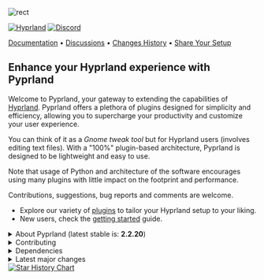 ![rect](https://github.com/hyprland-community/pyprland/assets/238622/3fab93b6-6445-4e7b-b757-035095b5c8e8)

[![Hyprland](https://img.shields.io/badge/Made%20for-Hyprland-blue)](https://github.com/hyprwm/Hyprland)
[![Discord](https://img.shields.io/discord/1055990214411169892?label=discord)](https://discord.com/channels/1055990214411169892/1230972154330218526)

[Documentation](https://github.com/hyprland-community/pyprland/wiki) • [Discussions](https://github.com/hyprland-community/pyprland/discussions) • [Changes History](https://github.com/hyprland-community/pyprland/releases) • [Share Your Setup](https://github.com/hyprland-community/pyprland/discussions/46)


## Enhance your Hyprland experience with Pyprland

Welcome to Pyprland, your gateway to extending the capabilities of [Hyprland](https://hyprland.org/). Pyprland offers a plethora of plugins designed for simplicity and efficiency, allowing you to supercharge your productivity and customize your user experience.

You can think of it as a *Gnome tweak tool* but for Hyprland users (involves editing text files). With a "100%" plugin-based architecture, Pyprland is designed to be lightweight and easy to use.

Note that usage of Python and architecture of the software encourages using many plugins with little impact on the footprint and performance.

Contributions, suggestions, bug reports and comments are welcome.

- Explore our variety of [plugins](https://github.com/hyprland-community/pyprland/wiki/Plugins) to tailor your Hyprland setup to your liking.
- New users, check the [getting started](https://github.com/hyprland-community/pyprland/wiki/Getting-started) guide.

<details>
<summary>
About Pyprland (latest stable is: <b>2.2.20</b>)
</summary>


[![Packaging Status](https://repology.org/badge/vertical-allrepos/pyprland.svg)](https://repology.org/project/pyprland/versions)

🎉 Hear what others are saying:
- ["It just works very very well" - The Linux Cast (video)](https://youtu.be/Cjn0SFyyucY?si=hGb0TM9IDvlbcD6A&t=131) - February 2024
- [You NEED This in your Hyprland Config - LibrePhoenix (video)](https://www.youtube.com/watch?v=CwGlm-rpok4) - October 2023 (*Now [TOML](https://toml.io/en/) format is preferred over [JSON](https://www.w3schools.com/js/js_json_intro.asp))
</details>

<details>

<summary>
Contributing
</summary>

Check out the [creating a pull request](https://docs.github.com/fr/pull-requests/collaborating-with-pull-requests/proposing-changes-to-your-work-with-pull-requests/creating-a-pull-request) document for guidance.

- Report bugs or propose features [here](https://github.com/hyprland-community/pyprland/issues)
- Improve our [wiki](https://github.com/hyprland-community/pyprland/wiki)

and if you have coding skills you can also

- Enhance the coverage of our [tests](https://github.com/hyprland-community/pyprland/tree/main/tests)
- Propose & write new plugins or enhancements

</details>

<details>
<summary>
Dependencies
</summary>

- **Hyprland** >= 0.37
- **Python** >= 3.11
    - **aiofiles**
</details>

<details>
<summary>
Latest major changes
</summary>

Check the [Releases change log](https://github.com/hyprland-community/pyprland/releases) for more information

### 2.2

- Added [wallpapers](https://github.com/hyprland-community/pyprland/wiki/wallpapers) and [system_notifier](https://github.com/hyprland-community/pyprland/wiki/system_notifier) plugins.
- Deprecated [class_match](https://github.com/hyprland-community/pyprland/wiki/scratchpads_nonstandard) in [scratchpads](https://github.com/hyprland-community/pyprland/wiki/scratchpads)
- Added [gbar](https://github.com/hyprland-community/pyprland/wiki/gbar) in 2.2.6
- [scratchpads](https://github.com/hyprland-community/pyprland/wiki/scratchpads) supports multiple client windows (using 2.2.19 is recommended)
- [Monitors](https://github.com/hyprland-community/pyprland/wiki/monitors) and [scratchpads](https://github.com/hyprland-community/pyprland/wiki/scratchpads) supports rotation in 2.2.13
- Improve [Nix support](https://github.com/hyprland-community/pyprland/wiki/Nix)


### 2.1

- Requires Hyprland >= 0.37
- [Monitors](https://github.com/hyprland-community/pyprland/wiki/monitors) plugin improvements.

### 2.0

- New dependency: [aiofiles](https://pypi.org/project/aiofiles/)
- Added [hysteresis](https://github.com/hyprland-community/pyprland/wiki/scratchpads#hysteresis-optional) support for [scratchpads](https://github.com/hyprland-community/pyprland/wiki/scratchpads).

### 1.10

- New [fetch_client_menu](https://github.com/hyprland-community/pyprland/wiki/fetch_client_menu) and [shortcuts_menu](https://github.com/hyprland-community/pyprland/wiki/shortcuts_menu) plugins.

### 1.9

- Introduced [shortcuts_menu](https://github.com/hyprland-community/pyprland/wiki/shortcuts_menu) plugin.

### 1.8

- Requires Hyprland >= 0.30
- Added [layout_center](https://github.com/hyprland-community/pyprland/wiki/layout_center) plugin.

</details>

<a href="https://star-history.com/#fdev31/pyprland&Date">
  <picture>
    <source media="(prefers-color-scheme: dark)" srcset="https://api.star-history.com/svg?repos=fdev31/pyprland&type=Timeline&theme=dark" />
    <source media="(prefers-color-scheme: light)" srcset="https://api.star-history.com/svg?repos=fdev31/pyprland&type=Timeline" />
    <img alt="Star History Chart" src="https://api.star-history.com/svg?repos=fdev31/pyprland&type=Timeline" />
  </picture>
</a>

